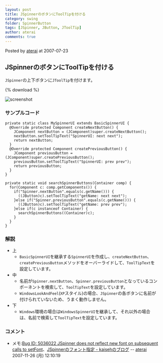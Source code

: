 ```yaml
---
layout: post
title: JSpinnerのボタンにToolTipを付ける
category: swing
folder: SpinnerButton
tags: [JSpinner, JButton, JToolTip]
author: aterai
comments: true
---
```


Posted by [aterai](http://terai.xrea.jp/aterai.html) at 2007-07-23

## JSpinnerのボタンにToolTipを付ける
`JSpinner`の上下ボタンに`JToolTip`を付けます。

{% download %}

![screenshot](https://lh6.googleusercontent.com/_9Z4BYR88imo/TQTTmW4UoMI/AAAAAAAAAks/SXmtS71QSg0/s800/SpinnerButton.png)

### サンプルコード
<pre class="prettyprint"><code>private static class MySpinnerUI extends BasicSpinnerUI {
  @Override protected Component createNextButton() {
    JComponent nextButton = (JComponent)super.createNextButton();
    nextButton.setToolTipText("SpinnerUI: next next");
    return nextButton;
  }
  @Override protected Component createPreviousButton() {
    JComponent previousButton = (JComponent)super.createPreviousButton();
    previousButton.setToolTipText("SpinnerUI: prev prev");
    return previousButton;
  }
}
</code></pre>
<pre class="prettyprint"><code>private static void searchSpinnerButtons(Container comp) {
  for(Component c: comp.getComponents()) {
    if("Spinner.nextButton".equals(c.getName())) {
      ((JButton)c).setToolTipText("getName: next next");
    }else if("Spinner.previousButton".equals(c.getName())) {
      ((JButton)c).setToolTipText("getName: prev prev");
    }else if(c instanceof Container) {
      searchSpinnerButtons((Container)c);
    }
  }
}
</code></pre>

### 解説
- 上
    - `BasicSpinnerUI`を継承する`SpinnerUI`を作成し、`createNextButton`、`createPreviousButton`メソッドをオーバーライドして、`ToolTipText`を設定しています。
- 中
    - 名前が`Spinner.nextButton`、`Spinner.previousButton`となっているコンポーネントを検索して、`ToolTipText`を設定しています。
    - `WindowsLookAndFeel`(`XP`スタイル)の場合、`JSpinner`の各ボタンに名前が付けられていないため、うまく動作しません。
- 下
    - `Windows`環境の場合は`WindowsSpinnerUI`を継承して、それ以外の場合は、名前で検索して`ToolTipText`を設定しています。

<!-- dummy comment line for breaking list -->

### コメント
- メモ:[Bug ID: 5036022 JSpinner does not reflect new font on subsequent calls to setFont](http://bugs.sun.com/bugdatabase/view_bug.do?bug_id=5036022)、[JSpinnerのフォント指定 - kaisehのブログ](http://d.hatena.ne.jp/kaiseh/20071120/1195560201) -- [aterai](http://terai.xrea.jp/aterai.html) 2007-11-26 (月) 12:10:19

<!-- dummy comment line for breaking list -->

